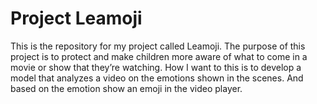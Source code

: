 # Project Leamoji

This is the repository for my project called Leamoji. 
The purpose of this project is to protect and make children more aware of what to come in a movie or show that they’re watching. 
How I want to this is to develop a model that analyzes a video on the emotions shown in the scenes. And based on the emotion show an emoji in the video player. 
